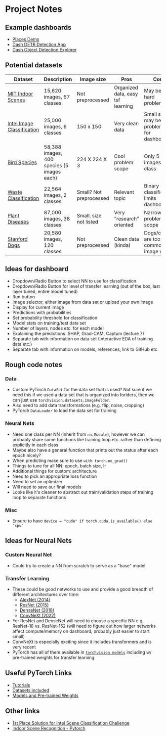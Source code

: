 # Project Notes

## Example dashboards

- [Places Demo](http://places2.csail.mit.edu/demo.html)
- [Dash DETR Detection App](https://dash.gallery/dash-detr/)
- [Dash Object Detection Explorer](https://dash.gallery/dash-object-detection/)

## Potential datasets

| Dataset                                                                                    | Description                                | Image size              | Pros                              | Cons                                         |
|--------------------------------------------------------------------------------------------|--------------------------------------------|-------------------------|-----------------------------------|----------------------------------------------|
| [MIT Indoor Scenes](https://www.kaggle.com/itsahmad/indoor-scenes-cvpr-2019)               | 15,620 images, 67 classes                  | Not preprocessed        | Organized data, easy tsf learning | May be very hard problem                     |
| [Intel Image Classification](https://www.kaggle.com/puneet6060/intel-image-classification) | 25,000 images, 6 classes                   | 150 x 150               | Very clean data                   | Small size may be problematic for dashboard? |
| [Bird Species](https://www.kaggle.com/gpiosenka/100-bird-species)                          | 58,388 images, 400 species (5 images each) | 224 X 224 X 3           | Cool problem scope                | Only 5 images per class                      |
| [Waste Classification](https://www.kaggle.com/techsash/waste-classification-data)          | 22,564 images, 2 classes                   | Small? Not preprocessed | Relevant topic                    | Binary classification limits dashboard       |
| [Plant Diseases](https://www.kaggle.com/vipoooool/new-plant-diseases-dataset)              | 87,000 images, 38 classes                  | Small, size not listed  | Very "research" oriented          | Narrow problem scope                         |
| [Stanford Dogs](http://vision.stanford.edu/aditya86/ImageNetDogs/)                         | 20,580 images, 120 classes                 | Not preprocessed        | Clean data (kinda)                | Dogs/cats are too common for image work      |

## Ideas for dashboard

- Dropdown/Radio Button to select NN to use for classification
- Dropdown/Radio Button for level of transfer learning (out of the box, last layer tuned, entire model tuned)
- Run button
- Image selector, either image from data set or upload your own image
- Display for current image
- Predictions with probabilities
- Set probability threshold for classification
- Model stats on training/test data set
- Number of layers, nodes etc. for each model
- Explaining the predictions: SHAP, Grad-CAM, Captum (lecture 7)
- Separate tab with information on data set (Interactive EDA of training data etc.)
- Separate tab with information on models, references, link to GitHub etc.

## Rough code notes

### Data

- Custom PyTorch `DataSet` for the data set that is used?  Not sure if we need this if we used a data set that is organized into forlders, then we can just use `torchvision.datasets.ImageFolder`.
- Also need to add data transformations (e.g. flip, noise, cropping)
- PyTorch `DataLoader` to load the data set for training

### Neural Nets

- Need one class per NN (inherit from `nn.Module`), however we can probably share some functions like training loop etc. rather than defining explicitly in each class
- Maybe also have a general function that prints out the status after each epoch nicely?
- When predicting make sure to use `with torch.no_grad()`
- Things to tune for all NN: epoch, batch size, lr
- Additional things for custom: architecture
- Need to pick an appropriate loss function
- Need to set an optimizer
- Will need to save our final models
- Looks like it's cleaner to abstract out train/validation steps of training loop to separate functions

### Misc

- Ensure to have `device = "cuda" if torch.cuda.is_available() else "cpu"`

## Ideas for Neural Nets

### Custom Neural Net

- Could try to create a NN from scratch to serve as a "base" model

### Transfer Learning

- These could be good networks to use and provide a good breadth of different architectures over time:
  - [AlexNet (2014)](https://arxiv.org/abs/1404.5997)
  - [ResNet (2015)](https://arxiv.org/abs/1512.03385)
  - [DenseNet (2018)](https://arxiv.org/abs/1608.06993)
  - [ConvNeXt (2022)](https://arxiv.org/abs/2201.03545)
- For ResNet and DenseNet will need to choose a specific NN e.g. ResNet-18 vs. ResNet-152 (will need to figure out how larger networks affect compute/memory on dashboard, probably just easier to start small)
- ConvNeXt is especially exciting since it includes transformers and is very recent
- PyTorch has all of them available in [`torchvision.models`](https://pytorch.org/vision/stable/models.html) including w/ pre-trained weights for transfer learning

## Useful PyTorch Links

- [Tutorials](https://pytorch.org/tutorials/index.html)
- [Datasets included](https://pytorch.org/vision/stable/datasets.html)
- [Models and Pre-trained Weights](https://pytorch.org/vision/stable/models.html)

## Other links

- [1st Place Solution for Intel Scene Classification Challenge](https://medium.com/@afzalsayed96/1st-place-solution-for-intel-scene-classification-challenge-c95cf941f8ed)
- [Indoor Scene Recognition - Pytorch](https://www.kaggle.com/kshitijmohan/indoor-scene-recognition-pytorch)
